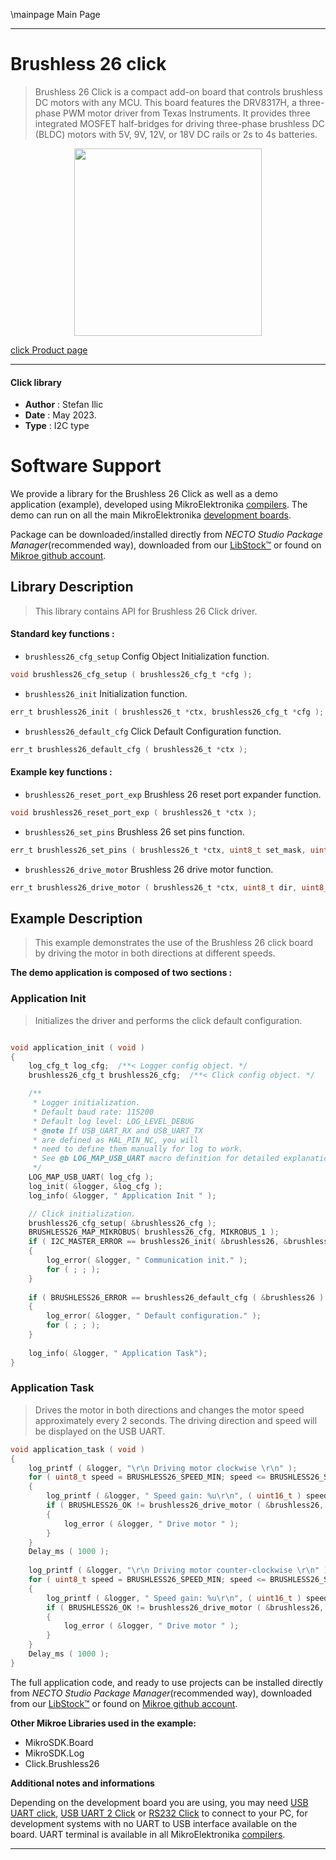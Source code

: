 \mainpage Main Page

---
# Brushless 26 click

> Brushless 26 Click is a compact add-on board that controls brushless DC motors with any MCU. This board features the DRV8317H, a three-phase PWM motor driver from Texas Instruments. It provides three integrated MOSFET half-bridges for driving three-phase brushless DC (BLDC) motors with 5V, 9V, 12V, or 18V DC rails or 2s to 4s batteries.

<p align="center">
  <img src="https://download.mikroe.com/images/click_for_ide/brushless26_click.png" height=300px>
</p>

[click Product page](https://www.mikroe.com/brushless-26-click)

---


#### Click library

- **Author**        : Stefan Ilic
- **Date**          : May 2023.
- **Type**          : I2C type


# Software Support

We provide a library for the Brushless 26 Click
as well as a demo application (example), developed using MikroElektronika
[compilers](https://www.mikroe.com/necto-studio).
The demo can run on all the main MikroElektronika [development boards](https://www.mikroe.com/development-boards).

Package can be downloaded/installed directly from *NECTO Studio Package Manager*(recommended way), downloaded from our [LibStock&trade;](https://libstock.mikroe.com) or found on [Mikroe github account](https://github.com/MikroElektronika/mikrosdk_click_v2/tree/master/clicks).

## Library Description

> This library contains API for Brushless 26 Click driver.

#### Standard key functions :

- `brushless26_cfg_setup` Config Object Initialization function.
```c
void brushless26_cfg_setup ( brushless26_cfg_t *cfg );
```

- `brushless26_init` Initialization function.
```c
err_t brushless26_init ( brushless26_t *ctx, brushless26_cfg_t *cfg );
```

- `brushless26_default_cfg` Click Default Configuration function.
```c
err_t brushless26_default_cfg ( brushless26_t *ctx );
```

#### Example key functions :

- `brushless26_reset_port_exp` Brushless 26 reset port expander function.
```c
void brushless26_reset_port_exp ( brushless26_t *ctx );
```

- `brushless26_set_pins` Brushless 26 set pins function.
```c
err_t brushless26_set_pins ( brushless26_t *ctx, uint8_t set_mask, uint8_t clr_mask );
```

- `brushless26_drive_motor` Brushless 26 drive motor function.
```c
err_t brushless26_drive_motor ( brushless26_t *ctx, uint8_t dir, uint8_t speed, uint32_t time_ms );
```

## Example Description

> This example demonstrates the use of the Brushless 26 click board by driving the 
  motor in both directions at different speeds.

**The demo application is composed of two sections :**

### Application Init

> Initializes the driver and performs the click default configuration.

```c

void application_init ( void ) 
{
    log_cfg_t log_cfg;  /**< Logger config object. */
    brushless26_cfg_t brushless26_cfg;  /**< Click config object. */

    /** 
     * Logger initialization.
     * Default baud rate: 115200
     * Default log level: LOG_LEVEL_DEBUG
     * @note If USB_UART_RX and USB_UART_TX 
     * are defined as HAL_PIN_NC, you will 
     * need to define them manually for log to work. 
     * See @b LOG_MAP_USB_UART macro definition for detailed explanation.
     */
    LOG_MAP_USB_UART( log_cfg );
    log_init( &logger, &log_cfg );
    log_info( &logger, " Application Init " );

    // Click initialization.
    brushless26_cfg_setup( &brushless26_cfg );
    BRUSHLESS26_MAP_MIKROBUS( brushless26_cfg, MIKROBUS_1 );
    if ( I2C_MASTER_ERROR == brushless26_init( &brushless26, &brushless26_cfg ) ) 
    {
        log_error( &logger, " Communication init." );
        for ( ; ; );
    }
    
    if ( BRUSHLESS26_ERROR == brushless26_default_cfg ( &brushless26 ) )
    {
        log_error( &logger, " Default configuration." );
        for ( ; ; );
    }
    
    log_info( &logger, " Application Task");
}

```

### Application Task

> Drives the motor in both directions and changes the motor speed approximately every 2 seconds.
  The driving direction and speed will be displayed on the USB UART.

```c
void application_task ( void ) 
{
    log_printf ( &logger, "\r\n Driving motor clockwise \r\n" );
    for ( uint8_t speed = BRUSHLESS26_SPEED_MIN; speed <= BRUSHLESS26_SPEED_MAX; speed += 20 )
    {
        log_printf ( &logger, " Speed gain: %u\r\n", ( uint16_t ) speed );
        if ( BRUSHLESS26_OK != brushless26_drive_motor ( &brushless26, BRUSHLESS26_DIR_CW, speed, 2000 ) )
        {
            log_error ( &logger, " Drive motor " );
        }
    }
    Delay_ms ( 1000 );
    
    log_printf ( &logger, "\r\n Driving motor counter-clockwise \r\n" );
    for ( uint8_t speed = BRUSHLESS26_SPEED_MIN; speed <= BRUSHLESS26_SPEED_MAX; speed += 20 )
    {
        log_printf ( &logger, " Speed gain: %u\r\n", ( uint16_t ) speed );
        if ( BRUSHLESS26_OK != brushless26_drive_motor ( &brushless26, BRUSHLESS26_DIR_CCW, speed, 2000 ) )
        {
            log_error ( &logger, " Drive motor " );
        }
    }
    Delay_ms ( 1000 );
}
```

The full application code, and ready to use projects can be installed directly from *NECTO Studio Package Manager*(recommended way), downloaded from our [LibStock&trade;](https://libstock.mikroe.com) or found on [Mikroe github account](https://github.com/MikroElektronika/mikrosdk_click_v2/tree/master/clicks).

**Other Mikroe Libraries used in the example:**

- MikroSDK.Board
- MikroSDK.Log
- Click.Brushless26

**Additional notes and informations**

Depending on the development board you are using, you may need
[USB UART click](https://www.mikroe.com/usb-uart-click),
[USB UART 2 Click](https://www.mikroe.com/usb-uart-2-click) or
[RS232 Click](https://www.mikroe.com/rs232-click) to connect to your PC, for
development systems with no UART to USB interface available on the board. UART
terminal is available in all MikroElektronika
[compilers](https://shop.mikroe.com/compilers).

---
